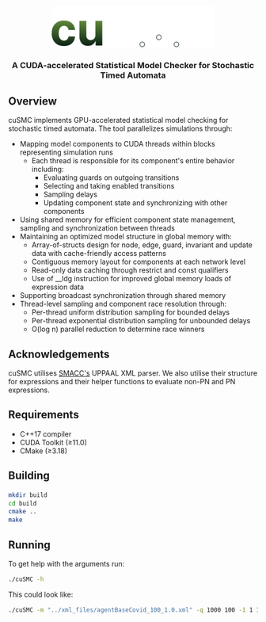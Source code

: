 <p align="center">
  <picture>
  <img src="./readme/cuSMC_light.png" width="330" alt="cuSMC logo">
</picture>

</p>

<h3 align="center">A CUDA-accelerated Statistical Model Checker for Stochastic Timed Automata</h3>


## Overview

cuSMC implements GPU-accelerated statistical model checking for stochastic timed automata. The tool parallelizes simulations through:

- Mapping model components to CUDA threads within blocks representing simulation runs
  - Each thread is responsible for its component's entire behavior including:
    - Evaluating guards on outgoing transitions
    - Selecting and taking enabled transitions
    - Sampling delays 
    - Updating component state and synchronizing with other components
- Using shared memory for efficient component state management, sampling  and synchronization between threads
- Maintaining an optimized model structure in global memory with:
    - Array-of-structs design for node, edge, guard, invariant and update data with cache-friendly access patterns
    - Contiguous memory layout for components at each network level
    - Read-only data caching through restrict and const qualifiers
    - Use of __ldg instruction for improved global memory loads of expression data
- Supporting broadcast synchronization through shared memory
- Thread-level sampling and component race resolution through:
    - Per-thread uniform distribution sampling for bounded delays
    - Per-thread exponential distribution sampling for unbounded delays
    - O(log n) parallel reduction to determine race winners

## Acknowledgements

cuSMC utilises [SMACC's](https://github.com/Baksling/P7-SMAcc) UPPAAL XML parser. We also utilise their structure for expressions and their helper functions to evaluate non-PN and PN expressions.

## Requirements

- C++17 compiler
- CUDA Toolkit (≥11.0)
- CMake (≥3.18)

## Building

```bash
mkdir build
cd build
cmake ..
make
```

## Running
To get help with the arguments run:
```bash
./cuSMC -h
```
This could look like:
```bash
./cuSMC -m "../xml_files/agentBaseCovid_100_1.0.xml" -q 1000 100 -1 1 1 1 " "
```



